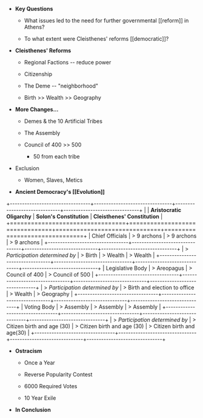 -   **Key Questions**

    -   What issues led to the need for further governmental [[reform]] in Athens?

    -   To what extent were Cleisthenes' reforms [[democratic]]?

-   **Cleisthenes' Reforms**

    -   Regional Factions -- reduce power

    -   Citizenship

    -   The Deme -- "neighborhood"

    -   Birth >\> Wealth >\> Geography

-   **More Changes...**

    -   Demes & the 10 Artificial Tribes

    -   The Assembly

    -   Council of 400 >\> 500

        -   50 from each tribe

-   Exclusion

    -   Women, Slaves, Metics

-   **Ancient Democracy's [[Evolution]]**

+---------------------------------+--------------------------------+------------------------------+-------------------------------+
|                                 | **Aristocratic Oligarchy**     | **Solon's Constitution**     | **Cleisthenes' Constitution** |
+=================================+================================+==============================+===============================+
| Chief Officials                 | > 9 archons                    | > 9 archons                  | > 9 archons                   |
+---------------------------------+--------------------------------+------------------------------+-------------------------------+
| > *Participation determined by* | > Birth                        | > Wealth                     | > Wealth                      |
+---------------------------------+--------------------------------+------------------------------+-------------------------------+
| Legislative Body                | > Areopagus                    | > Council of 400             | > Council of 500              |
+---------------------------------+--------------------------------+------------------------------+-------------------------------+
| > *Participation determined by* | > Birth and election to office | > Wealth                     | > Geography                   |
+---------------------------------+--------------------------------+------------------------------+-------------------------------+
| Voting Body                     | > Assembly                     | > Assembly                   | > Assembly                    |
+---------------------------------+--------------------------------+------------------------------+-------------------------------+
| > *Participation determined by* | > Citizen birth and age (30)   | > Citizen birth and age (30) | > Citizen birth and age(30)   |
+---------------------------------+--------------------------------+------------------------------+-------------------------------+

-   **Ostracism**

    -   Once a Year

    -   Reverse Popularity Contest

    -   6000 Required Votes

    -   10 Year Exile

-   **In Conclusion**
